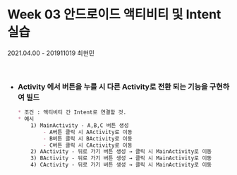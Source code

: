 # Week 03 안드로이드 액티비티 및 Intent 실습

2021.04.00 - 201911019 최현민

<br>

* ### Activity 에서 버튼을 누를 시 다른 Activity로 전환 되는 기능을 구현하여 빌드

  ```markdown
  * 조건 : 액티비티 간 Intent로 연결할 것.
  * 예시
      1) MainActivity - A,B,C 버튼 생성
          - A버튼 클릭 시 AActivity로 이동
          - B버튼 클릭 시 BActivity로 이동
          - C버튼 클릭 시 CActivity로 이동
      2) AActivity - 뒤로 가기 버튼 생성 → 클릭 시 MainActivity로 이동
      3) BActivity - 뒤로 가기 버튼 생성 → 클릭 시 MainActivity로 이동
      4) CActivity - 뒤로 가기 버튼 생성 → 클릭 시 MainActivity로 이동
  ```

  

